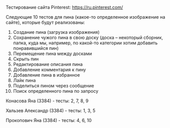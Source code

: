 Тестирование сайта Pinterest:
https://ru.pinterest.com/

Следующие 10 тестов для пина (какое-то определенное изображение на сайте), которые будут реализованы: 
1. Создание пина (загрузка изображения) 
2. Сохранение чужого пина в свою доску (доска – некоторый сборник, папка, куда мы, например, по какой-то категории хотим добавить понравившийся пин)
3. Перемещение пина между досками 
4. Скрыть пин 
5. Редактирование описания пина 
6. Добавление комментария к пину 
7. Добавление пина в избранное 
8. Лайк пина 
9. Поделиться пином через сообщение 
10. Поиск определенного пина по запросу

Конасова Яна (3384) - тесты: 2, 7, 8, 9 

Хальзев Александр (3384) - тесты: 1, 3, 5 

Прокопович Яна (3384) - тесты: 4, 6, 10

